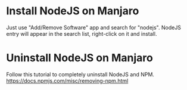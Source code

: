 # Install NodeJS on Manjaro

Just use "Add/Remove Software" app and search for "nodejs". NodeJS entry will appear in the search list, right-click on it and install.

# Uninstall NodeJS on Manjaro

Follow this tutorial to completely uninstall NodeJS and NPM.
https://docs.npmjs.com/misc/removing-npm.html
